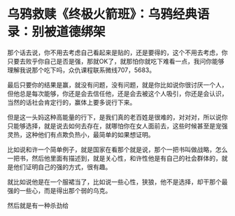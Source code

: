 # 乌鸦救赎《终极火箭班》：乌鸦经典语录：别被道德绑架

那个话去说，你不用去考虑自己看起来是贴的，还是要得的，这个不用去考虑，你只要去败乎你自己是否是强，那就OK了，就那怕你就吃下难看一点，我问你能够理解我说那个吃下吗，众仇课程联系微线707，5683。

最后只要你的结果是赢，就没有问题，没有问题，就是你比如说你很讨厌一个人，但他总是每次能够，你还是会去信任他，还是会去被这个人吸引，你还是会认识，当然的话社会肯定行的，赢体上要多说行下来。

但是这一头妈这种高能量的行下，是我们真的老百姓是很难的，对对对，所以说你只能够选择，就是说去如何去存在，就哪怕你在女人面前去，这些时候甚至是宠强灵热，这种他们有点欺负热小，最简单的如果想证明。

比如说和许一个简单例子，就是国家在看那个就是说，那个一把书叫做战略，怎么一把书，然后他里面有描述到，就是关心性，和许性他是有自己的社会群体的，就是他们证明自己的强的方式，很有趣。

就比如说他是在一个服裙当了，比如说一些心性，狭狼，他不是选择，却干那个最强的一些心，而是得出那个弱的乌克。

然后就是有一种杀劲给